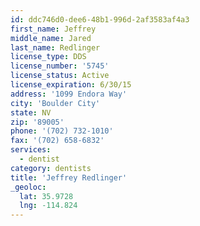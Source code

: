 ```yaml
---
id: ddc746d0-dee6-48b1-996d-2af3583af4a3
first_name: Jeffrey
middle_name: Jared
last_name: Redlinger
license_type: DDS
license_number: '5745'
license_status: Active
license_expiration: 6/30/15
address: '1099 Endora Way'
city: 'Boulder City'
state: NV
zip: '89005'
phone: '(702) 732-1010'
fax: '(702) 658-6832'
services:
  - dentist
category: dentists
title: 'Jeffrey Redlinger'
_geoloc:
  lat: 35.9728
  lng: -114.824
---
```

